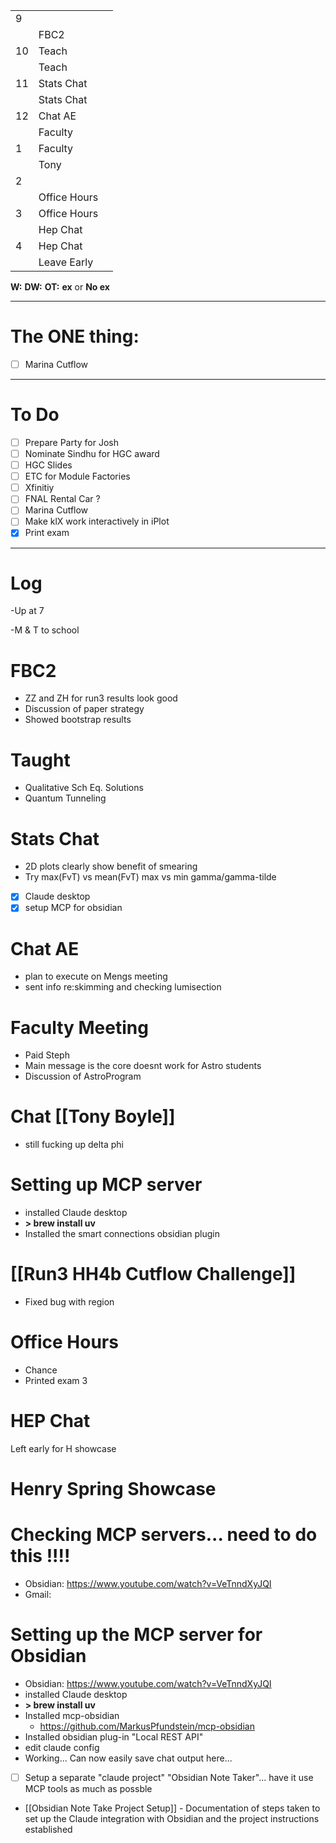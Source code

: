 
|     |              |     |
| --- | ------------ | --- |
| 9   |              |     |
|     | FBC2         |     |
| 10  | Teach        |     |
|     | Teach        |     |
| 11  | Stats Chat   |     |
|     | Stats Chat   |     |
| 12  | Chat AE      |     |
|     | Faculty      |     |
| 1   | Faculty      |     |
|     | Tony         |     |
| 2   |              |     |
|     | Office Hours |     |
| 3   | Office Hours |     |
|     | Hep Chat     |     |
| 4   | Hep Chat     |     |
|     | Leave Early  |     |

**W:**
**DW:**
**OT:**
**ex** or **No ex**

---
# The ONE thing: 
- [ ] Marina Cutflow

---
# To Do

- [ ] Prepare Party for Josh
- [ ] Nominate Sindhu for HGC award
- [ ] HGC Slides
- [ ] ETC for Module Factories
- [ ] Xfinitiy 
- [ ] FNAL Rental Car ?
- [ ] Marina Cutflow
- [ ] Make klX work interactively in iPlot
- [x] Print exam

---

# Log

-Up at 7

-M & T to school

# FBC2
- ZZ and ZH for run3 results look good
- Discussion of paper strategy 
- Showed bootstrap results


# Taught
- Qualitative Sch Eq. Solutions 
- Quantum Tunneling 

# Stats Chat 
- 2D plots clearly show benefit of smearing
- Try max(FvT) vs mean(FvT)  max vs min gamma/gamma-tilde
- [x] Claude desktop 
- [x] setup MCP for obsidian

# Chat AE
- plan to execute on Mengs meeting
- sent info re:skimming and checking lumisection


# Faculty Meeting
- Paid Steph
- Main message is the core doesnt work for Astro students
- Discussion of AstroProgram

# Chat [[Tony Boyle]]
- still fucking up delta phi

# Setting up MCP server
- installed Claude desktop 
- **> brew install uv**
- Installed the smart connections obsidian plugin


# [[Run3 HH4b Cutflow Challenge]]
- Fixed bug with region


# Office Hours
- Chance
- Printed exam 3

# HEP Chat

Left early for H showcase

# Henry Spring Showcase


# Checking MCP servers... need to do this !!!!
- Obsidian: https://www.youtube.com/watch?v=VeTnndXyJQI
- Gmail: 

# Setting up the MCP server for Obsidian
- Obsidian: https://www.youtube.com/watch?v=VeTnndXyJQI
- installed Claude desktop 
- **> brew install uv**
- Installed mcp-obsidian
	- https://github.com/MarkusPfundstein/mcp-obsidian
- Installed obsidian plug-in "Local REST API"
- edit claude config
- Working... Can now easily save chat output here...
- [ ] Setup a separate "claude project"  "Obsidian Note Taker"... have it use MCP tools as much as possble
- [[Obsidian Note Take Project Setup]] - Documentation of steps taken to set up the Claude integration with Obsidian and the project instructions established